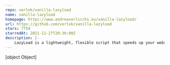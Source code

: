 ```yaml
---
repo: verlok/vanilla-lazyload
name: vanilla-lazyload
homepage: https://www.andreaverlicchi.eu/vanilla-lazyload/
url: https://github.com/verlok/vanilla-lazyload
stars: 7754
starredAt: 2021-11-27T20:36:00Z
description: |-
    LazyLoad is a lightweight, flexible script that speeds up your website by deferring the loading of your below-the-fold images, backgrounds, videos, iframes and scripts to when they will enter the viewport. Written in plain "vanilla" JavaScript, it leverages IntersectionObserver, supports responsive images and enables native lazy loading.
---
```


[object Object]
